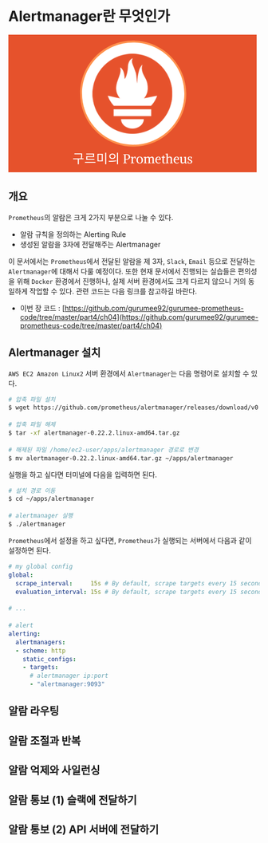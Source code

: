# Alertmanager란 무엇인가

![logo](../../logo.png)

## 개요

`Prometheus`의 알람은 크게 2가지 부분으로 나눌 수 있다.

* 알람 규칙을 정의하는 Alerting Rule
* 생성된 알람을 3자에 전달해주는 Alertmanager

이 문서에서는 `Prometheus`에서 전달된 알람을 제 3자, `Slack`, `Email` 등으로 전달하는 `Alertmanager`에 대해서 다룰 예정이다. 또한 현재 문서에서 진행되는 실습들은 편의성을 위해 `Docker` 환경에서 진행하나, 실제 서버 환경에서도 크게 다르지 않으니 거의 동일하게 작업할 수 있다. 관련 코드는 다음 링크를 참고하길 바란다.

* 이번 장 코드 : [https://github.com/gurumee92/gurumee-prometheus-code/tree/master/part4/ch04](https://github.com/gurumee92/gurumee-prometheus-code/tree/master/part4/ch04)

## Alertmanager 설치

`AWS EC2 Amazon Linux2` 서버 환경에서 `Alertmanager`는 다음 명령어로 설치할 수 있다.

```bash
# 압축 파일 설치
$ wget https://github.com/prometheus/alertmanager/releases/download/v0.22.2/alertmanager-0.22.2.linux-amd64.tar.gz

# 압축 파일 해제
$ tar -xf alertmanager-0.22.2.linux-amd64.tar.gz

# 해제된 파일 /home/ec2-user/apps/alertmanager 경로로 변경
$ mv alertmanager-0.22.2.linux-amd64.tar.gz ~/apps/alertmanager
```

실행을 하고 싶다면 터미널에 다음을 입력하면 된다.

```bash
# 설치 경로 이동
$ cd ~/apps/alertmanager

# alertmanager 실행
$ ./alertmanager
```

`Prometheus`에서 설정을 하고 싶다면, `Prometheus`가 실행되는 서버에서 다음과 같이 설정하면 된다.

```yml
# my global config
global:
  scrape_interval:     15s # By default, scrape targets every 15 seconds.
  evaluation_interval: 15s # By default, scrape targets every 15 seconds.

# ...

# alert
alerting:
  alertmanagers:
  - scheme: http
    static_configs:
    - targets:
      # alertmanager ip:port
      - "alertmanager:9093"
```

## 알람 라우팅

## 알람 조절과 반복

## 알람 억제와 사일런싱

## 알람 통보 (1) 슬랙에 전달하기

## 알람 통보 (2) API 서버에 전달하기